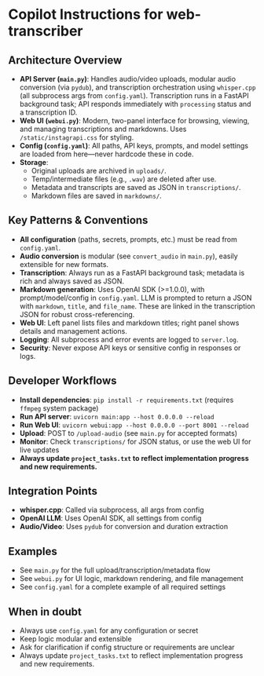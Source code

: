 <!-- Use this file to provide workspace-specific custom instructions to Copilot. For more details, visit https://aka.ms/vscode-instructions-docs -->

# Copilot Instructions for web-transcriber

## Architecture Overview

- **API Server (`main.py`)**: Handles audio/video uploads, modular audio conversion (via `pydub`), and transcription orchestration using `whisper.cpp` (all subprocess args from `config.yaml`). Transcription runs in a FastAPI background task; API responds immediately with `processing` status and a transcription ID.
- **Web UI (`webui.py`)**: Modern, two-panel interface for browsing, viewing, and managing transcriptions and markdowns. Uses `/static/instagrapi.css` for styling.
- **Config (`config.yaml`)**: All paths, API keys, prompts, and model settings are loaded from here—never hardcode these in code.
- **Storage**: 
  - Original uploads are archived in `uploads/`.
  - Temp/intermediate files (e.g., `.wav`) are deleted after use.
  - Metadata and transcripts are saved as JSON in `transcriptions/`.
  - Markdown files are saved in `markdowns/`.

## Key Patterns & Conventions

- **All configuration** (paths, secrets, prompts, etc.) must be read from `config.yaml`.
- **Audio conversion** is modular (see `convert_audio` in `main.py`), easily extensible for new formats.
- **Transcription**: Always run as a FastAPI background task; metadata is rich and always saved as JSON.
- **Markdown generation**: Uses OpenAI SDK (>=1.0.0), with prompt/model/config in `config.yaml`. LLM is prompted to return a JSON with `markdown`, `title`, and `file_name`. These are linked in the transcription JSON for robust cross-referencing.
- **Web UI**: Left panel lists files and markdown titles; right panel shows details and management actions.
- **Logging**: All subprocess and error events are logged to `server.log`.
- **Security**: Never expose API keys or sensitive config in responses or logs.

## Developer Workflows

- **Install dependencies**: `pip install -r requirements.txt` (requires `ffmpeg` system package)
- **Run API server**: `uvicorn main:app --host 0.0.0.0 --reload`
- **Run Web UI**: `uvicorn webui:app --host 0.0.0.0 --port 8001 --reload`
- **Upload**: POST to `/upload-audio` (see `main.py` for accepted formats)
- **Monitor**: Check `transcriptions/` for JSON status, or use the web UI for live updates
- **Always update `project_tasks.txt` to reflect implementation progress and new requirements.**

## Integration Points

- **whisper.cpp**: Called via subprocess, all args from config
- **OpenAI LLM**: Uses OpenAI SDK, all settings from config
- **Audio/Video**: Uses `pydub` for conversion and duration extraction

## Examples

- See `main.py` for the full upload/transcription/metadata flow
- See `webui.py` for UI logic, markdown rendering, and file management
- See `config.yaml` for a complete example of all required settings

## When in doubt

- Always use `config.yaml` for any configuration or secret
- Keep logic modular and extensible
- Ask for clarification if config structure or requirements are unclear
- Always update `project_tasks.txt` to reflect implementation progress and new requirements.
